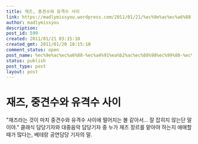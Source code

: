 ```yaml
---
title: 재즈, 중견수와 유격수 사이
link: https://madlymissyou.wordpress.com/2011/01/21/%ec%9e%ac%ec%a6%88-%ec%a4%91%ea%b2%ac%ec%88%98%ec%99%80-%ec%9c%a0%ea%b2%a9%ec%88%98-%ec%82%ac%ec%9d%b4/
author: madlymissyou
description: 
post_id: 599
created: 2011/01/21 03:15:10
created_gmt: 2011/01/20 18:15:10
comment_status: open
post_name: %ec%9e%ac%ec%a6%88-%ec%a4%91%ea%b2%ac%ec%88%98%ec%99%80-%ec%9c%a0%ea%b2%a9%ec%88%98-%ec%82%ac%ec%9d%b4
status: publish
post_type: post
layout: post
---
```


# 재즈, 중견수와 유격수 사이

"재즈라는 것이 마치 중견수와 유격수 사이에 떨어지는 볼 같아서... 잘 잡히지 않는단 말이야." 클래식 담당기자와 대중음악 담당기자 중 누가 재즈 장르를 맡아야 하는지 애매할 때가 많다는, 베테랑 공연담당 기자의 말.